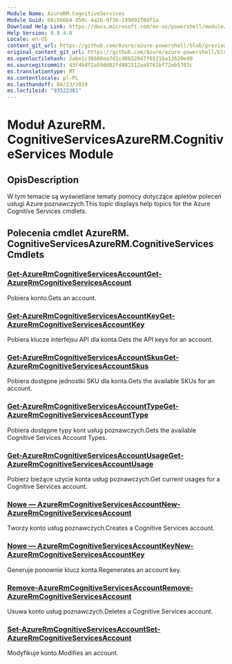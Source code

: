 ```yaml
---
Module Name: AzureRM.CognitiveServices
Module Guid: 66c566b4-950c-4a2b-9f3b-199d92f0df1a
Download Help Link: https://docs.microsoft.com/en-us/powershell/module/azurerm.cognitiveservices
Help Version: 0.9.4.0
Locale: en-US
content_git_url: https://github.com/Azure/azure-powershell/blob/preview/src/ResourceManager/CognitiveServices/Commands.Management.CognitiveServices/help/AzureRM.CognitiveServices.md
original_content_git_url: https://github.com/Azure/azure-powershell/blob/preview/src/ResourceManager/CognitiveServices/Commands.Management.CognitiveServices/help/AzureRM.CognitiveServices.md
ms.openlocfilehash: 2abe1c36608ea7d1cd0832047f65216a12620e40
ms.sourcegitcommit: 43f4bdf2a59dd82fd881512aa9761bf72eb5703c
ms.translationtype: MT
ms.contentlocale: pl-PL
ms.lasthandoff: 04/23/2019
ms.locfileid: "93522381"
---
```

# <span data-ttu-id="e1ad0-101">Moduł AzureRM. CognitiveServices</span><span class="sxs-lookup"><span data-stu-id="e1ad0-101">AzureRM.CognitiveServices Module</span></span>
## <span data-ttu-id="e1ad0-102">Opis</span><span class="sxs-lookup"><span data-stu-id="e1ad0-102">Description</span></span>
<span data-ttu-id="e1ad0-103">W tym temacie są wyświetlane tematy pomocy dotyczące apletów poleceń usługi Azure poznawczych.</span><span class="sxs-lookup"><span data-stu-id="e1ad0-103">This topic displays help topics for the Azure Cognitive Services cmdlets.</span></span>

## <span data-ttu-id="e1ad0-104">Polecenia cmdlet AzureRM. CognitiveServices</span><span class="sxs-lookup"><span data-stu-id="e1ad0-104">AzureRM.CognitiveServices Cmdlets</span></span>
### [<span data-ttu-id="e1ad0-105">Get-AzureRmCognitiveServicesAccount</span><span class="sxs-lookup"><span data-stu-id="e1ad0-105">Get-AzureRmCognitiveServicesAccount</span></span>](Get-AzureRmCognitiveServicesAccount.md)
<span data-ttu-id="e1ad0-106">Pobiera konto.</span><span class="sxs-lookup"><span data-stu-id="e1ad0-106">Gets an account.</span></span>

### [<span data-ttu-id="e1ad0-107">Get-AzureRmCognitiveServicesAccountKey</span><span class="sxs-lookup"><span data-stu-id="e1ad0-107">Get-AzureRmCognitiveServicesAccountKey</span></span>](Get-AzureRmCognitiveServicesAccountKey.md)
<span data-ttu-id="e1ad0-108">Pobiera klucze interfejsu API dla konta.</span><span class="sxs-lookup"><span data-stu-id="e1ad0-108">Gets the API keys for an account.</span></span>

### [<span data-ttu-id="e1ad0-109">Get-AzureRmCognitiveServicesAccountSkus</span><span class="sxs-lookup"><span data-stu-id="e1ad0-109">Get-AzureRmCognitiveServicesAccountSkus</span></span>](Get-AzureRmCognitiveServicesAccountSkus.md)
<span data-ttu-id="e1ad0-110">Pobiera dostępne jednostki SKU dla konta.</span><span class="sxs-lookup"><span data-stu-id="e1ad0-110">Gets the available SKUs for an account.</span></span>

### [<span data-ttu-id="e1ad0-111">Get-AzureRmCognitiveServicesAccountType</span><span class="sxs-lookup"><span data-stu-id="e1ad0-111">Get-AzureRmCognitiveServicesAccountType</span></span>](Get-AzureRmCognitiveServicesAccountType.md)
<span data-ttu-id="e1ad0-112">Pobiera dostępne typy kont usług poznawczych.</span><span class="sxs-lookup"><span data-stu-id="e1ad0-112">Gets the available Cognitive Services Account Types.</span></span>

### [<span data-ttu-id="e1ad0-113">Get-AzureRmCognitiveServicesAccountUsage</span><span class="sxs-lookup"><span data-stu-id="e1ad0-113">Get-AzureRmCognitiveServicesAccountUsage</span></span>](Get-AzureRmCognitiveServicesAccountUsage.md)
<span data-ttu-id="e1ad0-114">Pobierz bieżące użycie konta usług poznawczych.</span><span class="sxs-lookup"><span data-stu-id="e1ad0-114">Get current usages for a Cognitive Services account.</span></span>

### [<span data-ttu-id="e1ad0-115">Nowe — AzureRmCognitiveServicesAccount</span><span class="sxs-lookup"><span data-stu-id="e1ad0-115">New-AzureRmCognitiveServicesAccount</span></span>](New-AzureRmCognitiveServicesAccount.md)
<span data-ttu-id="e1ad0-116">Tworzy konto usług poznawczych.</span><span class="sxs-lookup"><span data-stu-id="e1ad0-116">Creates a Cognitive Services account.</span></span>

### [<span data-ttu-id="e1ad0-117">Nowe — AzureRmCognitiveServicesAccountKey</span><span class="sxs-lookup"><span data-stu-id="e1ad0-117">New-AzureRmCognitiveServicesAccountKey</span></span>](New-AzureRmCognitiveServicesAccountKey.md)
<span data-ttu-id="e1ad0-118">Generuje ponownie klucz konta.</span><span class="sxs-lookup"><span data-stu-id="e1ad0-118">Regenerates an account key.</span></span>

### [<span data-ttu-id="e1ad0-119">Remove-AzureRmCognitiveServicesAccount</span><span class="sxs-lookup"><span data-stu-id="e1ad0-119">Remove-AzureRmCognitiveServicesAccount</span></span>](Remove-AzureRmCognitiveServicesAccount.md)
<span data-ttu-id="e1ad0-120">Usuwa konto usług poznawczych.</span><span class="sxs-lookup"><span data-stu-id="e1ad0-120">Deletes a Cognitive Services account.</span></span>

### [<span data-ttu-id="e1ad0-121">Set-AzureRmCognitiveServicesAccount</span><span class="sxs-lookup"><span data-stu-id="e1ad0-121">Set-AzureRmCognitiveServicesAccount</span></span>](Set-AzureRmCognitiveServicesAccount.md)
<span data-ttu-id="e1ad0-122">Modyfikuje konto.</span><span class="sxs-lookup"><span data-stu-id="e1ad0-122">Modifies an account.</span></span>

